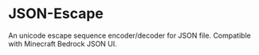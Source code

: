 # JSON-Escape
An unicode escape sequence encoder/decoder for JSON file. Compatible with Minecraft Bedrock JSON UI.
